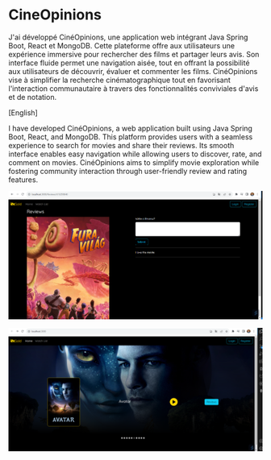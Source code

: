 # CineOpinions
J'ai développé CinéOpinions, une application web intégrant Java Spring Boot, React et MongoDB. Cette plateforme offre aux utilisateurs une expérience immersive pour rechercher des films et partager leurs avis. 
Son interface fluide permet une navigation aisée, tout en offrant la possibilité aux utilisateurs de découvrir, évaluer et commenter les films. 
CinéOpinions vise à simplifier la recherche cinématographique tout en favorisant l'interaction communautaire à travers des fonctionnalités conviviales d'avis et de notation.

[English]

I have developed CinéOpinions, a web application built using Java Spring Boot, React, and MongoDB. This platform provides users with a seamless experience to search for movies and share their reviews.
Its smooth interface enables easy navigation while allowing users to discover, rate, and comment on movies. 
CinéOpinions aims to simplify movie exploration while fostering community interaction through user-friendly review and rating features.

![image](images/1.png)

![image](images/2.png)

